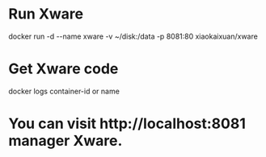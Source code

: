 # Run Xware
docker run -d --name xware -v ~/disk:/data -p 8081:80 xiaokaixuan/xware

# Get Xware code
docker logs container-id or name

# You can visit http://localhost:8081 manager Xware.
